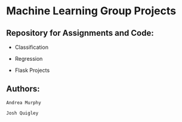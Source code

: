 # Machine Learning Group Projects

## Repository for Assignments and Code:
- Classification

- Regression

- Flask Projects

## Authors:

`Andrea Murphy`

`Josh Quigley`



